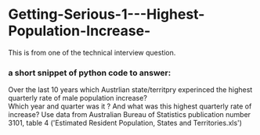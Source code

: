 # Getting-Serious-1---Highest-Population-Increase-
This is from one of the technical interview question.

### a short snippet of python code to answer:
Over the last 10 years which Austrlian state/territpry experinced the highest quarterly rate of male population increase?  
Which year and quarter was it ?
And what was this highest quarterly rate of increase? 
Use data from Australian Bureau of Statistics publication number 3101, table 4 ('Estimated Resident Population, States and Territories.xls')
